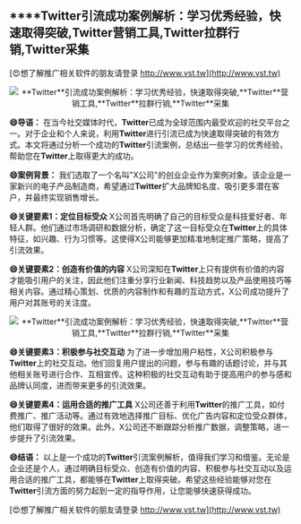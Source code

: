 ## ****Twitter**引流成功案例解析：学习优秀经验，快速取得突破,**Twitter**营销工具,**Twitter**拉群行销,**Twitter**采集**

[😍想了解推广相关软件的朋友请登录 http://www.vst.tw](http://www.vst.tw)

 <center><img src="https://vst.tw/MP4/tuiguang/png/5.png" alt="**Twitter**引流成功案例解析：学习优秀经验，快速取得突破,**Twitter**营销工具,**Twitter**拉群行销,**Twitter**采集"></center>

**😄导语：**
在当今社交媒体时代，**Twitter**已成为全球范围内最受欢迎的社交平台之一。对于企业和个人来说，利用**Twitter**进行引流已成为快速取得突破的有效方式。本文将通过分析一个成功的**Twitter**引流案例，总结出一些学习的优秀经验，帮助您在**Twitter**上取得更大的成功。

**😄案例背景：**
我们选取了一个名叫"X公司"的创业企业作为案例对象。该企业是一家新兴的电子产品制造商，希望通过**Twitter**扩大品牌知名度、吸引更多潜在客户，并最终实现销售增长。

**😄关键要素1：定位目标受众**
X公司首先明确了自己的目标受众是科技爱好者、年轻人群。他们通过市场调研和数据分析，确定了这一目标受众在**Twitter**上的具体特征，如兴趣、行为习惯等。这使得X公司能够更加精准地制定推广策略，提高了引流效果。

**😄关键要素2：创造有价值的内容**
X公司深知在**Twitter**上只有提供有价值的内容才能吸引用户的关注，因此他们注重分享行业新闻、科技趋势以及产品使用技巧等相关内容。通过精心策划、优质的内容制作和有趣的互动方式，X公司成功提升了用户对其账号的关注度。

 <center><img src="https://vst.tw/MP4/tuiguang/png/4.png" alt="**Twitter**引流成功案例解析：学习优秀经验，快速取得突破,**Twitter**营销工具,**Twitter**拉群行销,**Twitter**采集"></center>

**😄关键要素3：积极参与社交互动**
为了进一步增加用户粘性，X公司积极参与**Twitter**上的社交互动。他们回复用户提出的问题，参与有趣的话题讨论，并与其他相关账号进行合作、互相宣传。这种积极的社交互动有助于提高用户的参与感和品牌认同度，进而带来更多的引流效果。

**😄关键要素4：运用合适的推广工具**
X公司还善于利用**Twitter**的推广工具，如付费推广、推广活动等。通过有效地选择推广目标、优化广告内容和定位受众群体，他们取得了很好的效果。此外，X公司还不断跟踪分析推广数据，调整策略，进一步提升了引流效果。

**😄结语：**
以上是一个成功的**Twitter**引流案例解析，值得我们学习和借鉴。无论是企业还是个人，通过明确目标受众、创造有价值的内容、积极参与社交互动以及运用合适的推广工具，都能够在**Twitter**上取得突破。希望这些经验能够对您在**Twitter**引流方面的努力起到一定的指导作用，让您能够快速获得成功。

[😍想了解推广相关软件的朋友请登录 http://www.vst.tw](http://www.vst.tw)



